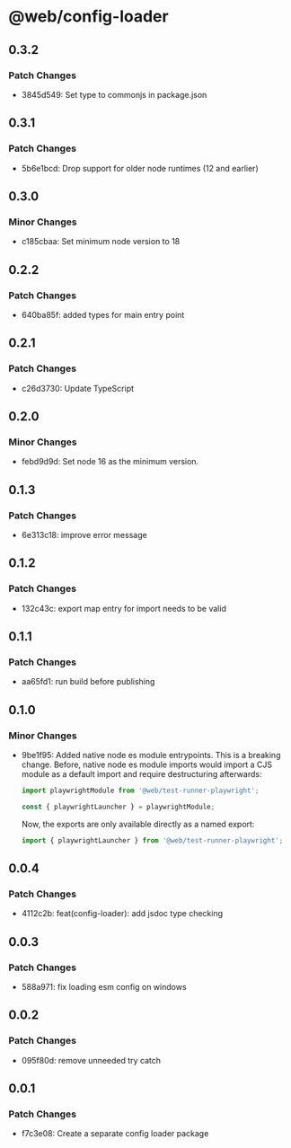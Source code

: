 # @web/config-loader

## 0.3.2

### Patch Changes

- 3845d549: Set type to commonjs in package.json

## 0.3.1

### Patch Changes

- 5b6e1bcd: Drop support for older node runtimes (12 and earlier)

## 0.3.0

### Minor Changes

- c185cbaa: Set minimum node version to 18

## 0.2.2

### Patch Changes

- 640ba85f: added types for main entry point

## 0.2.1

### Patch Changes

- c26d3730: Update TypeScript

## 0.2.0

### Minor Changes

- febd9d9d: Set node 16 as the minimum version.

## 0.1.3

### Patch Changes

- 6e313c18: improve error message

## 0.1.2

### Patch Changes

- 132c43c: export map entry for import needs to be valid

## 0.1.1

### Patch Changes

- aa65fd1: run build before publishing

## 0.1.0

### Minor Changes

- 9be1f95: Added native node es module entrypoints. This is a breaking change. Before, native node es module imports would import a CJS module as a default import and require destructuring afterwards:

  ```js
  import playwrightModule from '@web/test-runner-playwright';

  const { playwrightLauncher } = playwrightModule;
  ```

  Now, the exports are only available directly as a named export:

  ```js
  import { playwrightLauncher } from '@web/test-runner-playwright';
  ```

## 0.0.4

### Patch Changes

- 4112c2b: feat(config-loader): add jsdoc type checking

## 0.0.3

### Patch Changes

- 588a971: fix loading esm config on windows

## 0.0.2

### Patch Changes

- 095f80d: remove unneeded try catch

## 0.0.1

### Patch Changes

- f7c3e08: Create a separate config loader package
